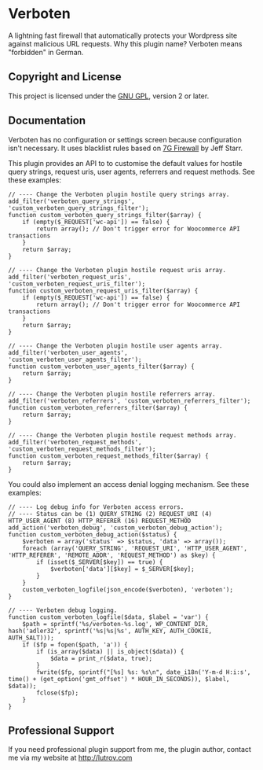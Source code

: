 # Verboten

A lightning fast firewall that automatically protects your Wordpress site against malicious URL requests. Why this plugin name? Verboten means "forbidden" in German.

## Copyright and License

This project is licensed under the [GNU GPL](http://www.gnu.org/licenses/old-licenses/gpl-2.0.html), version 2 or later.

## Documentation

Verboten has no configuration or settings screen because configuration isn't necessary. It uses blacklist rules based on [7G Firewall](https://perishablepress.com/7g-firewall/) by Jeff Starr.

This plugin provides an API to to customise the default values for hostile query strings, request uris, user agents, referrers and request methods. See these examples:

	// ---- Change the Verboten plugin hostile query strings array.
	add_filter('verboten_query_strings', 'custom_verboten_query_strings_filter');
	function custom_verboten_query_strings_filter($array) {
		if (empty($_REQUEST['wc-api']) == false) {
			return array(); // Don't trigger error for Woocommerce API transactions
		}
		return $array;
	}

	// ---- Change the Verboten plugin hostile request uris array.
	add_filter('verboten_request_uris', 'custom_verboten_request_uris_filter');
	function custom_verboten_request_uris_filter($array) {
		if (empty($_REQUEST['wc-api']) == false) {
			return array(); // Don't trigger error for Woocommerce API transactions
		}
		return $array;
	}

	// ---- Change the Verboten plugin hostile user agents array.
	add_filter('verboten_user_agents', 'custom_verboten_user_agents_filter');
	function custom_verboten_user_agents_filter($array) {
		return $array;
	}

	// ---- Change the Verboten plugin hostile referrers array.
	add_filter('verboten_referrers', 'custom_verboten_referrers_filter');
	function custom_verboten_referrers_filter($array) {
		return $array;
	}

	// ---- Change the Verboten plugin hostile request methods array.
	add_filter('verboten_request_methods', 'custom_verboten_request_methods_filter');
	function custom_verboten_request_methods_filter($array) {
		return $array;
	}

You could also implement an access denial logging mechanism. See these examples:

	// ---- Log debug info for Verboten access errors.
	// ---- Status can be (1) QUERY_STRING (2) REQUEST_URI (4) HTTP_USER_AGENT (8) HTTP_REFERER (16) REQUEST_METHOD
	add_action('verboten_debug', 'custom_verboten_debug_action');
	function custom_verboten_debug_action($status) {
		$verboten = array('status' => $status, 'data' => array());
		foreach (array('QUERY_STRING', 'REQUEST_URI', 'HTTP_USER_AGENT', 'HTTP_REFERER', 'REMOTE_ADDR', 'REQUEST_METHOD') as $key) {
			if (isset($_SERVER[$key]) == true) {
				$verboten['data'][$key] = $_SERVER[$key];
			}
		}
		custom_verboten_logfile(json_encode($verboten), 'verboten');
	}

	// ---- Verboten debug logging.
	function custom_verboten_logfile($data, $label = 'var') {
		$path = sprintf('%s/verboten-%s.log', WP_CONTENT_DIR, hash('adler32', sprintf('%s|%s|%s', AUTH_KEY, AUTH_COOKIE, AUTH_SALT)));
		if ($fp = fopen($path, 'a')) {
			if (is_array($data) || is_object($data)) {
				$data = print_r($data, true);
			}
			fwrite($fp, sprintf("[%s] %s: %s\n", date_i18n('Y-m-d H:i:s', time() + (get_option('gmt_offset') * HOUR_IN_SECONDS)), $label, $data));
			fclose($fp);
		}
	}

## Professional Support

If you need professional plugin support from me, the plugin author, contact me via my website at http://lutrov.com

